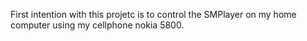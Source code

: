 First intention with this projetc is to control the SMPlayer  on my home computer using my cellphone nokia 5800.